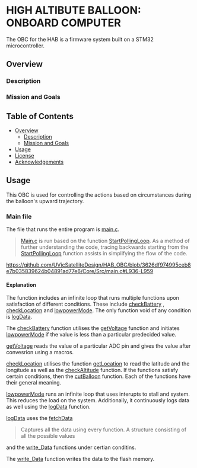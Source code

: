# HIGH ALTIBUTE BALLOON: ONBOARD COMPUTER
The OBC for the HAB is a firmware system built on a STM32 microcontroller.

## Overview
### Description

### Mission and Goals

## Table of Contents
- [Overview](#overview)
  - [Description](#description)
  - [Mission and Goals](#mission-and-goals)
- [Usage](#usage)
- [License](#license)
- [Acknowledgements](#acknowledgements)

## Usage 
This OBC is used for controlling the actions based on circumstances during the balloon's upward trajectory.

### Main file
The file that runs the entire program is [main.c](https://github.com/UVicSatelliteDesign/HAB_OBC/blob/18-documentation/Core/Src/main.c).
> [Main.c](https://github.com/UVicSatelliteDesign/HAB_OBC/blob/18-documentation/Core/Src/main.c) is run based on the function [StartPollingLoop](https://github.com/UVicSatelliteDesign/HAB_OBC/blob/fa95cb4608e997175df61c51ad960b2182373af1/Core/Src/main.c#L936). 
As a method of further understanding the code, tracing backwards starting from the [StartPollingLoop](https://github.com/UVicSatelliteDesign/HAB_OBC/blob/fa95cb4608e997175df61c51ad960b2182373af1/Core/Src/main.c#L936) function assists in simplifying the flow of the code.

https://github.com/UVicSatelliteDesign/HAB_OBC/blob/3626df974995ceb8e7b035839624b04891ad77e6/Core/Src/main.c#L936-L959

#### Explanation
The function includes an infinite loop that runs multiple functions upon satisfaction of different conditions. These include [checkBattery](https://github.com/UVicSatelliteDesign/HAB_OBC/blob/18c05590419fd35818cc9dfefb51043be98964c4/Core/Src/main.c#L240-L246) , [checkLocation](https://github.com/UVicSatelliteDesign/HAB_OBC/blob/18c05590419fd35818cc9dfefb51043be98964c4/Core/Src/main.c#L259-L272) and [lowpowerMode](https://github.com/UVicSatelliteDesign/HAB_OBC/blob/18c05590419fd35818cc9dfefb51043be98964c4/Core/Src/main.c#L190-L201). The only function void of any condition is [logData](https://github.com/UVicSatelliteDesign/HAB_OBC/blob/18c05590419fd35818cc9dfefb51043be98964c4/Core/Src/main.c#L167-L175).

The [checkBattery](https://github.com/UVicSatelliteDesign/HAB_OBC/blob/18c05590419fd35818cc9dfefb51043be98964c4/Core/Src/main.c#L240-L246) function utilises the [getVoltage](https://github.com/UVicSatelliteDesign/HAB_OBC/blob/18c05590419fd35818cc9dfefb51043be98964c4/Core/Src/main.c#L203-L220) function and initiates [lowpowerMode](https://github.com/UVicSatelliteDesign/HAB_OBC/blob/18c05590419fd35818cc9dfefb51043be98964c4/Core/Src/main.c#L190-L201) if the value is less than a particular predecided value.

[getVoltage](https://github.com/UVicSatelliteDesign/HAB_OBC/blob/18c05590419fd35818cc9dfefb51043be98964c4/Core/Src/main.c#L203-L220) reads the value of a particular ADC pin and gives the value after convesrion using a macros.

[checkLocation](https://github.com/UVicSatelliteDesign/HAB_OBC/blob/18c05590419fd35818cc9dfefb51043be98964c4/Core/Src/main.c#L259-L272) utilises the function [getLocation](https://github.com/UVicSatelliteDesign/HAB_OBC/blob/c6c52318ced085b472d8ff25e9015fa5ad5add45/Core/Src/HAWB_APRS.c#L21-L23) to read the latitude and the longitude as well as the [checkAltitude](https://github.com/UVicSatelliteDesign/HAB_OBC/blob/c6c52318ced085b472d8ff25e9015fa5ad5add45/Core/Src/main.c#L248-L257) function. If the functions satisfy certain conditions, then the [cutBalloon](https://github.com/UVicSatelliteDesign/HAB_OBC/blob/c6c52318ced085b472d8ff25e9015fa5ad5add45/Core/Src/main.c#L177-L188) function. Each of the functions have their general meaning.

[lowpowerMode](https://github.com/UVicSatelliteDesign/HAB_OBC/blob/18c05590419fd35818cc9dfefb51043be98964c4/Core/Src/main.c#L190-L201) runs an infinite loop that uses interupts to stall and system. This reduces the load on the system. Additionally, it continuously logs data as well using the [logData](https://github.com/UVicSatelliteDesign/HAB_OBC/blob/18c05590419fd35818cc9dfefb51043be98964c4/Core/Src/main.c#L167-L175) function.

[logData](https://github.com/UVicSatelliteDesign/HAB_OBC/blob/18c05590419fd35818cc9dfefb51043be98964c4/Core/Src/main.c#L167-L175) uses the [fetchData](https://github.com/UVicSatelliteDesign/HAB_OBC/blob/c6c52318ced085b472d8ff25e9015fa5ad5add45/Core/Src/main.c#L156-L165)
> Captures all the data using every function. A structure consisting of all the possible values

 and the [write_Data](https://github.com/UVicSatelliteDesign/HAB_OBC/blob/c6c52318ced085b472d8ff25e9015fa5ad5add45/Core/Src/data_storage.c#L34-L50) functions under certian conditins. 

The [write_Data](https://github.com/UVicSatelliteDesign/HAB_OBC/blob/c6c52318ced085b472d8ff25e9015fa5ad5add45/Core/Src/data_storage.c#L34-L50) function writes the data to the flash memory.















